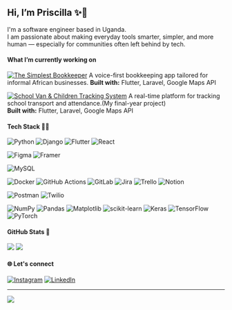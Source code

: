 ## Hi, I’m Priscilla ✨💫
I'm a software engineer based in Uganda.<br/>
I am passionate about making everyday tools smarter, simpler, and more human — especially for communities often left behind by tech.<br/>

#### What I’m currently working on
[![The Simplest Bookkeeper](https://img.shields.io/badge/The_Simplest_Bookkeeper-%23009688?style=for-the-badge&logo=Google%20Sheets&logoColor=white)](https://github.com/priscilla-ainomugisha/thesimplestbookeeper)
A voice-first bookkeeping app tailored for informal African businesses.
**Built with:** Flutter, Laravel, Google Maps API <br/>


[![School Van & Children Tracking System](https://img.shields.io/badge/School_Tracking_System-%230075C2?style=for-the-badge&logo=googlemaps&logoColor=white)](https://github.com/BSSE25-27) 
A real-time platform for tracking school transport and attendance.(My final-year project)<br/>
**Built with:** Flutter, Laravel, Google Maps API <br/>

#### Tech Stack 👩‍💻

![Python](https://img.shields.io/badge/python-008080?style=flat-square&logo=python&logoColor=ffdd54) 
![Django](https://img.shields.io/badge/django-008080?style=flat-square&logo=django&logoColor=white) 
![Flutter](https://img.shields.io/badge/Flutter-02569B?style=flat-square&logo=Flutter&logoColor=white) 
![React](https://img.shields.io/badge/react-000000?style=flat-square&logo=react&logoColor=61DAFB) 

![Figma](https://img.shields.io/badge/figma-F24E1E?style=flat-square&logo=figma&logoColor=white) 
![Framer](https://img.shields.io/badge/Framer-000000?style=flat-square&logo=framer&logoColor=61DAFB) 

![MySQL](https://img.shields.io/badge/mysql-00758F?style=flat-square&logo=mysql&logoColor=white) 

![Docker](https://img.shields.io/badge/docker-0db7ed?style=flat-square&logo=docker&logoColor=white) 
![GitHub Actions](https://img.shields.io/badge/github%20actions-000000?style=flat-square&logo=githubactions&logoColor=white)
![GitLab](https://img.shields.io/badge/gitlab-000000?style=flat-square&logo=gitlab&logoColor=white) 
![Jira](https://img.shields.io/badge/jira-0A0FFF?style=flat-square&logo=jira&logoColor=white) 
![Trello](https://img.shields.io/badge/Trello-008080?style=flat-square&logo=Trello&logoColor=white)
![Notion](https://img.shields.io/badge/Notion-000000?style=flat-square&logo=notion&logoColor=white) 

![Postman](https://img.shields.io/badge/Postman-FF6C37?style=flat-square&logo=postman&logoColor=white)
![Twilio](https://img.shields.io/badge/Twilio-F22F46?style=flat-square&logo=Twilio&logoColor=white) 

![NumPy](https://img.shields.io/badge/numpy-0000FF?style=flat-square&logo=numpy&logoColor=white)
![Pandas](https://img.shields.io/badge/pandas-150458?style=flat-square&logo=pandas&logoColor=white) 
![Matplotlib](https://img.shields.io/badge/Matplotlib-02569B?style=flat-square&logo=Matplotlib&logoColor=white) 
![scikit-learn](https://img.shields.io/badge/scikit--learn-F7931E?style=flat-square&logo=scikit-learn&logoColor=white) 
![Keras](https://img.shields.io/badge/Keras-FF6F00?style=flat-square&logo=Keras&logoColor=white) 
![TensorFlow](https://img.shields.io/badge/TensorFlow-FF6F00?style=flat-square&logo=TensorFlow&logoColor=white) 
![PyTorch](https://img.shields.io/badge/PyTorch-FF6F00?style=flat-square&logo=PyTorch&logoColor=white)



#### GitHub Stats 🌱
![](https://github-readme-stats.vercel.app/api/top-langs/?username=priscilla-ainomugisha&theme=swift&hide_border=true&include_all_commits=false&count_private=false&layout=compact)
![](https://nirzak-streak-stats.vercel.app/?user=priscilla-ainomugisha&theme=swift&hide_border=true)<br/>

#### 🌐 Let's connect
[![Instagram](https://img.shields.io/badge/Instagram-%23E4405F.svg?logo=Instagram&logoColor=white)](https://instagram.com/priscilla.ainomugisha) [![LinkedIn](https://img.shields.io/badge/LinkedIn-%230077B5.svg?logo=linkedin&logoColor=white)](https://linkedin.com/in/https://www.linkedin.com/in/priscilla-ainomugisha-software-engineer/) <br/>

---
[![](https://visitcount.itsvg.in/api?id=priscilla-ainomugisha&icon=2&color=12)](https://visitcount.itsvg.in)

<!-- Proudly created with GPRM ( https://gprm.itsvg.in ) -->
